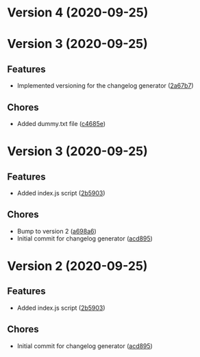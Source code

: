 # Version 4 (2020-09-25)

# Version 3 (2020-09-25)

## Features
* Implemented versioning for the changelog generator ([2a67b7](https://github.com/jackyef/changelog-generator/commit/2a67b7bc8f60530d7353e90291f8b7deb1b6c35e))

## Chores
* Added dummy.txt file ([c4685e](https://github.com/jackyef/changelog-generator/commit/c4685ef5ee17bc11441270aba374e74b27290493))

# Version 3 (2020-09-25)

## Features
* Added index.js script ([2b5903](https://github.com/jackyef/changelog-generator/commit/2b5903a9b775411a104c62a4d1d42b1d0775e57e))

## Chores
* Bump to version 2 ([a698a6](https://github.com/jackyef/changelog-generator/commit/a698a6a363e06082e2639b57bf554b48f0757443))
* Initial commit for changelog generator ([acd895](https://github.com/jackyef/changelog-generator/commit/acd89500aed6ec465af79fffa6d5f6bb2ad60711))

# Version 2 (2020-09-25)

## Features
* Added index.js script ([2b5903](https://github.com/jackyef/changelog-generator/commit/2b5903a9b775411a104c62a4d1d42b1d0775e57e))

## Chores
* Initial commit for changelog generator ([acd895](https://github.com/jackyef/changelog-generator/commit/acd89500aed6ec465af79fffa6d5f6bb2ad60711))


